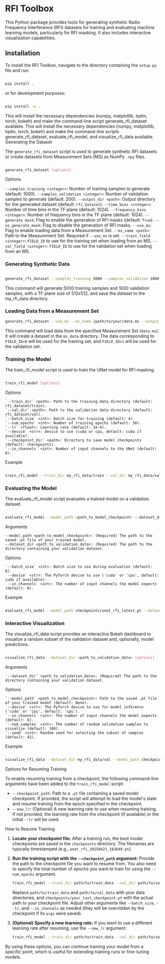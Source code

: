 # RFI Toolbox

This Python package provides tools for generating synthetic Radio Frequency Interference (RFI) datasets for training and evaluating machine learning models, particularly for RFI masking. It also includes interactive visualization capabilities.

## Installation

To install the RFI Toolbox, navigate to the directory containing the `setup.py` file and run:

```bash

pip install .
```
or for development purposes:

```bash

pip install -e .
```

This will install the necessary dependencies (numpy, matplotlib, tqdm, torch, bokeh) and make the command-line script generate_rfi_dataset available.
This will install the necessary dependencies (numpy, matplotlib, tqdm, torch, bokeh) and make the command-line scripts generate_rfi_dataset, evaluate_rfi_model, and visualize_rfi_data available.
Generating the Dataset

The `generate_rfi_dataset` script is used to generate synthetic RFI datasets or create datasets from Measurement Sets (MS) as NumPy `.npy` files.

```bash

generate_rfi_dataset [options]
```
Options

 `--samples_training <integer>`: Number of training samples to generate (default: 1000).
 `--samples_validation <integer>`: Number of validation samples to generate (default: 200).
 `--output_dir <path>`: Output directory for the generated dataset (default: `rfi_dataset`).
 `--time_bins <integer>`: Number of time bins in the TF plane (default: 1024).
 `--frequency_bins <integer>`: Number of frequency bins in the TF plane (default: 1024).
 `--generate_mask`: Flag to enable the generation of RFI masks (default: `True`).
 `--no_generate_mask`: Flag to disable the generation of RFI masks.
 `--use_ms`: Flag to enable loading data from a Measurement Set.
 `--ms_name <path>`: Path to the Measurement Set. Required if `--use_ms` is set.
 `--train_field <integer>`: `FIELD_ID` to use for the training set when loading from an MS.
 `--val_field <integer>`: `FIELD_ID` to use for the validation set when loading from an MS.

### Generating Synthetic Data

```bash

generate_rfi_dataset --samples_training 5000 --samples_validation 1000 --output_dir my_rfi_data --time_bins 512 --frequency_bins 512
```

This command will generate 5000 training samples and 1000 validation samples, with a TF plane size of 512x512, and save the dataset to the my_rfi_data directory.

### Loading Data from a Measurement Set
```bash
generate_rfi_dataset --use_ms --ms_name /path/to/your/data.ms --output_dir ms_data --train_field 0 --val_field 1
```
This command will load data from the specified Measurement Set (`data.ms`).  It will create a dataset in the `ms_data` directory.  The data corresponding to `FIELD_ID=0` will be used for the training set, and `FIELD_ID=1` will be used for the validation set.

### Training the Model

The train_rfi_model script is used to train the UNet model for RFI masking.

```bash

train_rfi_model [options]
```
Options

    `--train_dir` <path>: Path to the training data directory (default: rfi_dataset/train).
    `--val_dir` <path>: Path to the validation data directory (default: rfi_dataset/val).
    `--batch_size` <int>: Batch size for training (default: 4).
    `--num_epochs` <int>: Number of training epochs (default: 50).
    `--lr` <float>: Learning rate (default: 1e-4).
    `--device` <str>: Device to use (cuda or cpu, default: cuda if available).
    `--checkpoint_dir` <path>: Directory to save model checkpoints (default: checkpoints).
    `--in_channels` <int>: Number of input channels to the UNet (default: 8).

Example
```bash

train_rfi_model --train_dir my_rfi_data/train --val_dir my_rfi_data/val --num_epochs 100 --batch_size 8 --lr 5e-5 --device cuda
```
### Evaluating the Model

The evaluate_rfi_model script evaluates a trained model on a validation dataset.

```bash

evaluate_rfi_model --model_path <path_to_model_checkpoint> --dataset_dir <path_to_validation_data> [options]
```
Arguments

    --model_path <path_to_model_checkpoint>: (Required) The path to the saved .pt file of your trained model.
    --dataset_dir <path_to_validation_data>: (Required) The path to the directory containing your validation dataset.

Options

    `--batch_size` <int>: Batch size to use during evaluation (default: 8).
    `--device` <str>: The PyTorch device to use ('cuda' or 'cpu', default: cuda if available).
    `--in_channels` <int>: The number of input channels the model expects (default: 8).

Example
```bash

evaluate_rfi_model --model_path checkpoints/unet_rfi_latest.pt --dataset_dir my_rfi_data/val --batch_size 16 --device cuda
```
### Interactive Visualization

The visualize_rfi_data script provides an interactive Bokeh dashboard to visualize a random subset of the validation dataset and, optionally, model predictions.

```bash

visualize_rfi_data --dataset_dir <path_to_validation_data> [options]
```
Arguments

    `--dataset_dir` <path_to_validation_data>: (Required) The path to the directory containing your validation dataset.

Options

    `--model_path` <path_to_model_checkpoint>: Path to the saved .pt file of your trained model (default: None).
    `--device` <str>: The PyTorch device to use for model inference ('cuda' or 'cpu', default: 'cpu').
    `--in_channels` <int>: The number of input channels the model expects (default: 8).
    `--num_samples` <int>: The number of random validation samples to visualize (default: 100).
    `--seed` <int>: Random seed for selecting the subset of samples (default: 42).

Example
```bash

visualize_rfi_data --dataset_dir my_rfi_data/val --model_path checkpoints/unet_rfi_best.pt --device cuda --num_samples 50
```

Options for Resuming Training

To enable resuming training from a checkpoint, the following command-line arguments have been added to the `train_rfi_model` script:

* `--checkpoint_path`: Path to a `.pt` file containing a saved model checkpoint. If provided, the script will attempt to load the model's state and resume training from the epoch specified in the checkpoint.
* `--new_lr`: (Optional) A new learning rate to use when resuming training. If not provided, the learning rate from the checkpoint (if available) or the initial `--lr` will be used.

How to Resume Training

1.  **Locate your checkpoint file:** After a training run, the best model checkpoints are saved in the `checkpoints` directory. The filenames are typically timestamped (e.g., `unet_rfi_20250421_183849.pt`).

2.  **Run the training script with the `--checkpoint_path` argument:** Provide the path to the checkpoint file you want to resume from. You also need to specify the total number of epochs you want to train for using the `--num_epochs` argument.

    ```bash
    train_rfi_model --train_dir path/to/train_data --val_dir path/to/val_data --batch_size 8 --lr 5e-5 --device cuda --in_channels 8 --checkpoint_path checkpoints/your_last_checkpoint.pt --num_epochs 150
    ```

    Replace `path/to/train_data` and `path/to/val_data` with your data directories, and `checkpoints/your_last_checkpoint.pt` with the actual path to your checkpoint file. Adjust other arguments like `--batch_size`, `--lr`, and `--in_channels` as needed (they will be overridden by the checkpoint if its `args` were saved).

3.  **(Optional) Specify a new learning rate:** If you want to use a different learning rate after resuming, use the `--new_lr` argument:

    ```bash
    train_rfi_model --train_dir path/to/train_data --val_dir path/to/val_data --batch_size 8 --lr 5e-5 --device cuda --in_channels 8 --checkpoint_path checkpoints/your_last_checkpoint.pt --num_epochs 150 --new_lr 1e-6
    ```

By using these options, you can continue training your model from a specific point, which is useful for extending training runs or fine-tuning models.
